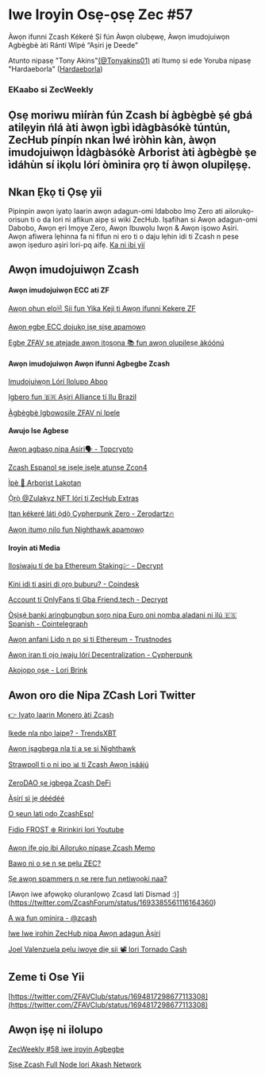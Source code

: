 # Iwe Iroyin Osẹ-ọsẹ Zec #57

Àwọn ifunni Zcash Kékeré Ṣí fún Àwọn olubẹwẹ, Àwọn imudojuiwọn Agbègbè àti Rántí Wípé “Aṣiri jẹ Deede”

 Atunto nipasẹ "Tony Akins"[(@Tonyakins01)](https://twitter.com/TonyAkins01) 
ati Itumọ si ede Yoruba nipasẹ "Hardaeborla" ([Hardaeborla](https://twitter.com/ayanlajaadebola))

### EKaabo si ZecWeekly

Ọsẹ moriwu mìíràn fún Zcash bí àgbègbè ṣé gbá atilẹyin ńlá àti àwọn ìgbì ìdàgbàsókè túntún, ZecHub pínpín nkan Ìwé ìròhìn kàn, àwọn imudojuiwọn Ìdàgbàsókè Arborist àti àgbègbè ṣe ìdáhùn sí ikọlu lórí òmìnira ọrọ tí àwọn olupilẹṣẹ.
---

## Nkan Ẹkọ ti Ọsẹ yii
Pipinpin awọn iyatọ laarin awọn adagun-omi Idabobo Imọ Zero ati ailorukọ-orisun ti o da lori ni afikun aipẹ si wiki ZecHub. Iṣafihan si Awọn adagun-omi Dabobo, Awọn ẹri Imọye Zero, Awọn Ibuwọlu Iwọn & Awọn iṣowo Asiri. Awọn afiwera lẹhinna fa ni fifun ni ero ti o daju lẹhin idi ti Zcash n pese awọn iṣeduro aṣiri lori-pq aifẹ.
[Ka ni ibi yìí](https://wiki.zechub.xyz/zk-shielded-pools-vs-decoy-based-privacy) 




## Awọn imudojuiwọn Zcash

####  Awọn imudojuiwọn ECC ati ZF
[Awọn ohun elo🗎 Ṣii fun Yika Keji ti Awọn ifunni Kekere ZF](https://forum.zcashcommunity.com/t/all-ecc-teams-focused-on-wallet-performance/42860/107) 

[Awọn ẹgbẹ ECC dojukọ iṣẹ ṣiṣe apamọwọ](https://forum.zcashcommunity.com/t/opening-applications-for-the-second-round-of-zf-minor-grants/45463) 

[Ẹgbẹ ZFAV ṣe atẹjade awọn itọsọna 📚 fun awọn olupilẹṣẹ àkóónú](https://wiki.zechub.xyz/zfav/guides) 

####  Awọn imudojuiwọn Awọn ifunni Agbegbe Zcash

[Imudojuiwọn Lórí Ilolupo Aboo](https://forum.zcashcommunity.com/t/zcash-ecosystem-security-lead/42090/91) 

[Igbero fun 🇧🇷  Aṣiri Alliance tí Ilu Brazil](https://forum.zcashcommunity.com/t/brazilian-privacy-alliance/45486) 

[Àgbègbè Igbowosile ZFAV ní Ipele](https://twitter.com/ZFAVClub/status/1693689895254949983) 

#### Awujo Ise Agbese 
[Awọn agbasọ nipa Asiri🗣️ - Topcrypto](https://free2z.cash/TopCrypto/zpage/dont-overshare-privacy-is-power-zcash) 

[Zcash Espanol ṣe iṣẹlẹ iṣẹlẹ atunṣe Zcon4](https://twitter.com/zcashesp/status/1694857330284712324) 

[Ìpè  🌳 Arborist Lakotan](https://twitter.com/zksquirrel/status/1694876187586170957) 

[Ọ̀rọ̀ @Zulakyz NFT lórí tí ZecHub Extras](https://zcashesp.com/zechub-nft-acceso-extra-a-beneficios-e-informacion-zcash/) 

[Itan kékeré láti ọ̀dọ̀ Cypherpunk Zero - Zerodartz🔥](https://free2z.com/zerodartz/zpage/cypherpunk-hacks-in-zed-city-short-story-3-out-of-12-chapters) 

[Awọn itumọ nilo fun Nighthawk apamọwọ](https://crowdin.com/project/Nighthawk-wallet) 


#### Iroyin ati Media 

[Ilosiwaju tí de ba Ethereum Staking💹  - Decrypt](https://decrypt.co/153813/ethereum-staking-is-booming-but-value-of-defi-assets-keeps-falling) 

[Kini idi ti asiri di ọrọ buburu? - Coindesk](https://www.coindesk.com/consensus-magazine/2023/08/25/when-did-privacy-become-a-bad-word) 

[Account tí OnlyFans tí Gba Friend.tech - Decrypt](https://decrypt.co/153723/onlyfans-accounts-take-over-friend-tech-crypt-app-adds-photo-feature) 

[Òṣìṣẹ́ banki aringbungbun sọrọ nipa Euro oni nọmba aladani ni ìlú 🇪🇸 Spanish - Cointelegraph](https://cointelegraph.com/news/spanish-central-bank-official-talks-about-private-payment-services-era-digital-euro) 

[Awọn anfani Lido n pọ si ti Ethereum - Trustnodes](https://www.trustnodes.com/2023/08/27/lido-closes-in-on-33-of-the-ethereum-network) 

[Awọn iran ti ọjọ iwaju lórí Decentralization - Cypherpunk](https://www.cypherpunktimes.com/visions-of-a-decentralised-future/) 

[Akojọpọ ọsẹ - Lori Brink](https://onthebrink-podcast.com/roundup-08-25-23/) 



## Awon oro die Nipa ZCash Lori Twitter
[👉 Iyatọ laarin Monero àti Zcash](https://twitter.com/MKjrstad/status/1695814999405379672) 

[Ikede nla nbọ laipẹ? - TrendsXBT](https://twitter.com/TrendsXBT/status/1694891818226213127) 

[Awọn iṣagbega nla ti a ṣe si Nighthawk](https://twitter.com/aiyadt/status/1694973730856866228) 

[Strawpoll ti o ni ipo 📊 ti Zcash Awọn ìṣáájú](https://twitter.com/nate_zec/status/1694405933638861048) 

[ZeroDAO ṣe igbega Zcash DeFi](https://twitter.com/zerodaoHQ/status/1694762728345456889) 

[Àṣírí sì jẹ déédéé](https://twitter.com/ZecHub/status/1694417573541007445) 

[O ṣeun lati ọdọ ZcashEsp!](https://twitter.com/zcashesp/status/1694861382154338648) 

[Fidio FROST ❄️  Ririnkiri lori Youtube](https://twitter.com/ZcashFoundation/status/1694410320859545939) 

[Awọn ifẹ ojo ibi Ailorukọ nipasẹ Zcash Memo](https://twitter.com/AyanlajaAdebola/status/1695721838943289694) 

[Bawo ni o ṣe n ṣe pẹlu ZEC?](https://twitter.com/ZcashForum/status/1693520113797116406) 

[Ṣe awọn spammers n ṣe rere fun nẹtiwọọki naa?](https://twitter.com/ZcashForum/status/1693430229044445287) 

[Awọn iwe afọwọkọ oluranlọwọ Zcasd lati Dismad :)] (https://twitter.com/ZcashForum/status/1693385561116164360) 

[A wa fun ominira - @zcash](https://twitter.com/zcash/status/1669397156212375583) 

[Iwe Iwe irohin ZecHub nipa Awọn adagun Àṣírí](https://twitter.com/ZecHub/status/1695082959911403585) 


[Joel Valenzuela pẹlu iwoye diẹ sii 📽️ lori Tornado Cash](https://twitter.com/TheDesertLynx/status/1694816146355036620) 




## Zeme ti Ose Yii 

[https://twitter.com/ZFAVClub/status/1694817298677113308](https://twitter.com/ZFAVClub/status/1694817298677113308) 


## Awọn iṣẹ ni ilolupo
[ZecWeekly #58  iwe iroyin Agbegbe](https://app.dework.xyz/zechub-2424/board?taskId=102e34d1-8f77-45d1-bd4f-d3d8f2a040ce) 

[Ṣiṣe Zcash Full Node lori Akash Network](https://app.dework.xyz/zechub-2424/board?taskId=543cab70-627d-4222-a712-9fb8768abe9c) 

